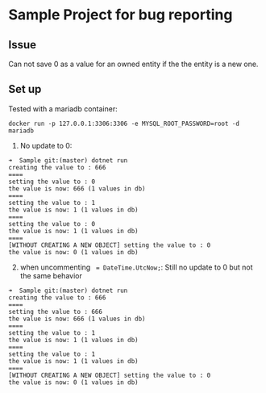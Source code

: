 Sample Project for bug reporting
====


## Issue

Can not save 0 as a value for an owned entity if the the entity is a new one.


## Set up

Tested with a mariadb container:
```
docker run -p 127.0.0.1:3306:3306 -e MYSQL_ROOT_PASSWORD=root -d mariadb
```

1. No update to 0:


```
➜  Sample git:(master) dotnet run
creating the value to : 666
====
setting the value to : 0
the value is now: 666 (1 values in db)
====
setting the value to : 1
the value is now: 1 (1 values in db)
====
setting the value to : 0
the value is now: 1 (1 values in db)
====
[WITHOUT CREATING A NEW OBJECT] setting the value to : 0
the value is now: 0 (1 values in db)

```

2. when uncommenting ` = DateTime.UtcNow;`: Still no update to 0 but not the same behavior

```
➜  Sample git:(master) dotnet run
creating the value to : 666
====
setting the value to : 666
the value is now: 666 (1 values in db)
====
setting the value to : 1
the value is now: 1 (1 values in db)
====
setting the value to : 1
the value is now: 1 (1 values in db)
====
[WITHOUT CREATING A NEW OBJECT] setting the value to : 0
the value is now: 0 (1 values in db)

```
